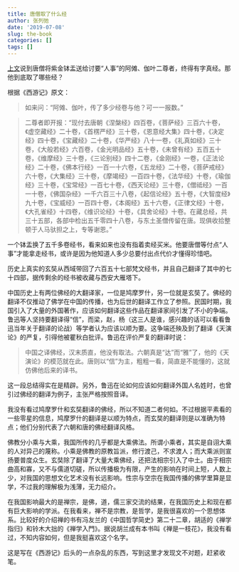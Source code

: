 ```yaml
---
title: 唐僧取了什么经
author: 张列弛
date: '2019-07-08'
slug: the-book
categories: []
tags: []
---
```

[上文](https://www.liechi.org/cn/2019/07/a-trip-to-the-west/)说到唐僧将紫金钵盂送给讨要“人事”的阿傩、伽叶二尊者，终得有字真经。那他到底取了哪些经？  

根据《西游记》原文：  

> 如来问：“阿傩、伽叶，传了多少经卷与他？可一一报数。”  

> 二尊者即开报：“现付去唐朝《涅槃经》四百卷，《菩萨经》三百六十卷，《虚空藏经》二十卷，《首楞严经》三十卷，《恩意经大集》四十卷，《决定经》四十卷，《宝藏经》二十卷，《华严经》八十一卷，《礼真如经》三十卷，《大般若经》六百卷，《金光明品经》五十卷，《未曾有经》五百五十卷，《维摩经》三十卷，《三论别经》四十二卷，《金刚经》一卷，《正法论经》二十卷，《佛本行经》一百一十六卷，《五龙经》二十卷，《菩萨戒经》六十卷，《大集经》三十卷，《摩竭经》一百四十卷，《法华经》十卷，《瑜伽经》三十卷，《宝常经》一百七十卷，《西天论经》三十卷，《僧祗经》一百一十卷，《佛国杂经》一千六百三十八卷，《起信论经》五十卷，《大智度经》九十卷，《宝威经》一百四十卷，《本阁经》五十六卷，《正律文经》十卷，《大孔雀经》十四卷，《维识论经》十卷，《具舍论经》十卷。在藏总经，共三十五部，各部中检出五千零四十八卷，与东土圣僧传留在唐。现俱收拾整顿于人马驮担之上，专等谢恩。”   

一个钵盂换了五千多卷经书，看来如来也没有指着卖经买米。他要唐僧等付点“人事”才能拿走经书，或许是因为他知道人多少总要付出点代价才懂得珍惜吧。   

历史上真实的玄奘从西域带回了六百五十七部梵文经书，并且自己翻译了其中的七十四部，据传剩余的经书被收藏与西安大雁塔下。    

中国历史上有两位佛经的大翻译家，一位是鸠摩罗什，另一位就是玄奘了。佛经的翻译不仅推动了佛学在中国的传播，也为后世的翻译工作立了参照。民国时期，我国引入了大量的外国著作，应该如何翻译这些作品在翻译家间引发了不小的争端。鲁迅等人坚持要翻译得“信”，而梁，赵，杨（这三人是谁，感兴趣的话可以看看鲁迅当年关于翻译的论战）等学者认为应该以顺为要。这争端还殃及到了翻译《天演论》的严复，引得他被瞿秋白批评。鲁迅在评价严复的翻译时说：  

> 中国之译佛经，汉末质直，他没有取法。六朝真是“达”而“雅”了，他的《天演论》的模范就在此。唐则以“信”为主，粗粗一看，简直是不能懂的，这就仿佛他后来的译书。  

这一段总结得实在是精辟。另外，鲁迅在论如何应该如何翻译外国人名姓时，也曾引过佛经的翻译为例子，主张严格按照音译。   

我没有看过鸠摩罗什和玄奘翻译的佛经，所以不知道二者何如。不过根据平素看的一些零星的信息，鸠摩罗什的翻译是以顺为特点，而玄奘的翻译则是以准确为特点；他们分别代表了六朝和唐的佛经翻译风格。   

佛教分小乘与大乘，我国所传的几乎都是大乘佛法。所谓小乘者，其实是自诩大乘的人对异己的蔑称。小乘是佛教的原教旨派，修行渡己，不求渡人；而大乘派则宣扬要普度众生。玄奘除了翻译了大量大乘佛经，还把法相宗引入了中土。由于相宗曲高和寡，又不与儒道切磋，所以传播极为有限，产生的影响在时间上短，人数上少，对我国的思想文化艺术没有长远影响。性宗与空宗在我国传播的佛学里算是显学，不过我的理解极为浅薄，无力绍介。  

在我国影响最大的是禅宗，是佛，道，儒三家交流的结果，在我国历史上和现在都有巨大影响的学派。在我看来，禅不是宗教，是哲学，是我很喜欢的一个思想体系。比较好的介绍禅的书有冯友兰的《中国哲学简史》第二十二章，胡适的《禅学指归》和铃木大拙的《禅学入門》。据说胡兰成有本书叫《禅是一枝花》，我没有看过，不知内容如何，但是我挺喜欢这个名字。   

这是写在《西游记》后头的一点杂乱的东西，写到这里才发现文不对题，赶紧收笔。








